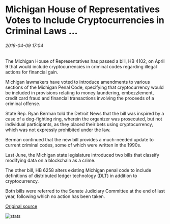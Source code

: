# Michigan House of Representatives Votes to Include Cryptocurrencies in Criminal Laws ...

###### 2019-04-09 17:04

The Michigan House of Representatives has passed a bill, HB 4102, on April 9 that would include cryptocurrencies in criminal codes regarding illegal actions for financial gain.

Michigan lawmakers have voted to introduce amendments to various sections of the Michigan Penal Code, specifying that cryptocurrency would be included in provisions relating to money laundering, embezzlement, credit card fraud and financial transactions involving the proceeds of a criminal offense.

State Rep. Ryan Berman told the Detroit News that the bill was inspired by a case of a dog-fighting ring, wherein the organizer was prosecuted, but not individual participants, as they placed their bets using cryptocurrency, which was not expressly prohibited under the law.

Berman continued that the new bill provides a much-needed update to current criminal codes, some of which were written in the 1990s.

Last June, the Michigan state legislature introduced two bills that classify modifying data on a blockchain as a crime.

The other bill, HB 6258 alters existing Michigan penal code to include definitions of distributed ledger technology (DLT) in addition to cryptocurrency.

Both bills were referred to the Senate Judiciary Committee at the end of last year, following which no action has been taken.

[Original source](https://cointelegraph.com/news/michigan-house-of-representatives-votes-to-include-cryptocurrencies-in-criminal-laws)

![stats](https://c.statcounter.com/11760860/0/a89fa40b/1/ "stats")